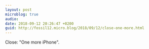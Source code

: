 ```yaml
---
layout: post
microblog: true
audio: 
date: 2018-09-12 20:26:47 +0200
guid: http://fossil12.micro.blog/2018/09/12/close-one-more.html
---
```

Close: "One more iPhone".
